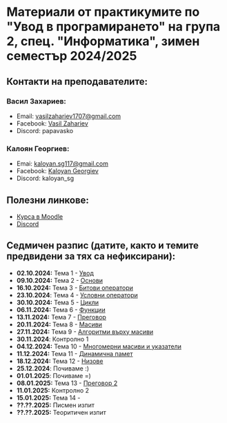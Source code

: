 # Материали от практикумите по "Увод в програмирането" на група 2, спец. "Информатика", зимен семестър 2024/2025

## Контакти на преподавателите:

### Васил Захариев:

- Email: vasilzahariev1707@gmail.com
- Facebook: [Vasil Zahariev](https://www.facebook.com/vasil.zahariev.75/)
- Discord: papavasko

### Калоян Георгиев:

- Emai: kaloyan.sg117@gmail.com
- Facebook: [Kaloyan Georgiev](https://www.facebook.com/kaloqn.georgiew)
- Discord: kaloyan_sg

## Полезни линкове:

- [Курса в Moodle](https://learn.fmi.uni-sofia.bg/course/view.php?id=10455)
- [Discord](https://discord.gg/gdwPfWDWuJ)

## Седмичен разпис (датите, както и темите предвидени за тях са нефиксирани):
- **02.10.2024:** Тема 1 - [Увод](./01-Introduction/)
- **09.10.2024:** Тема 2 - [Основи](./02-Basics/)
- **16.10.2024:** Тема 3 - [Битови оператори](./03-Bitwise-Operators/)
- **23.10.2024**: Тема 4 - [Условни оператори](./04-Conditional-Operators/)
- **30.10.2024:** Тема 5 - [Цикли](./05-Loops/)
- **06.11.2024:** Тема 6 - [Функции](./06-Functions/)
- **13.11.2024:** Тема 7 - [Преговор](./07-Revision/)
- **20.11.2024:** Тема 8 - [Масиви](./08-Arrays/)
- **27.11.2024:** Тема 9 - [Алгоритми върху масиви](./09-Array-Algorithms/)
- **30.11.2024**: Контролно 1
- **04.12.2024:** Тема 10 - [Многомерни масиви и указатели](./10-Matrices-And-Pointers/)
- **11.12.2024:** Тема 11 - [Динамична памет](./11-Dynamic-Memory/)
- **18.12.2024:** Тема 12 - [Низове](./12-Strings/)
- **25.12.2024**: Почиваме :)
- **01.01.2025**: Почиваме =)
- **08.01.2025:** Тема 13 - [Преговор 2](./13-Revision-2/)
- **11.01.2025:** Контролно 2
- **15.01.2025:** Тема 14 -
- **??.??.2025:** Писмен изпит
- **??.??.2025:** Теоритичен изпит
